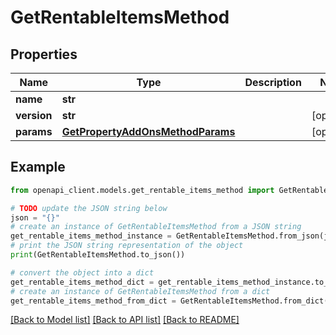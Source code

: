 # GetRentableItemsMethod


## Properties

Name | Type | Description | Notes
------------ | ------------- | ------------- | -------------
**name** | **str** |  | 
**version** | **str** |  | [optional] 
**params** | [**GetPropertyAddOnsMethodParams**](GetPropertyAddOnsMethodParams.md) |  | [optional] 

## Example

```python
from openapi_client.models.get_rentable_items_method import GetRentableItemsMethod

# TODO update the JSON string below
json = "{}"
# create an instance of GetRentableItemsMethod from a JSON string
get_rentable_items_method_instance = GetRentableItemsMethod.from_json(json)
# print the JSON string representation of the object
print(GetRentableItemsMethod.to_json())

# convert the object into a dict
get_rentable_items_method_dict = get_rentable_items_method_instance.to_dict()
# create an instance of GetRentableItemsMethod from a dict
get_rentable_items_method_from_dict = GetRentableItemsMethod.from_dict(get_rentable_items_method_dict)
```
[[Back to Model list]](../README.md#documentation-for-models) [[Back to API list]](../README.md#documentation-for-api-endpoints) [[Back to README]](../README.md)


